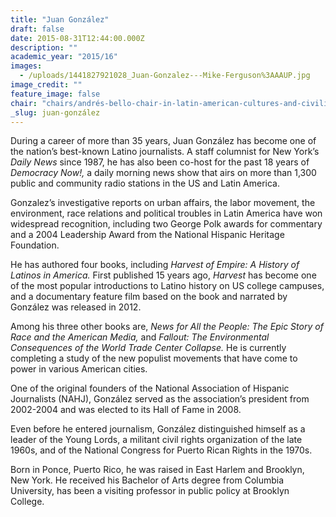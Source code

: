 ```yaml
---
title: "Juan González"
draft: false
date: 2015-08-31T12:44:00.000Z
description: ""
academic_year: "2015/16"
images:
  - /uploads/1441827921028_Juan-Gonzalez---Mike-Ferguson%3AAAUP.jpg
image_credit: ""
feature_image: false
chair: "chairs/andrés-bello-chair-in-latin-american-cultures-and-civilizations.md"
_slug: juan-gonzález
---
```


During a career of more than 35 years, Juan González has become one of the nation’s best-known Latino journalists. A staff columnist for New York’s _Daily News_ since 1987, he has also been co-host for the past 18 years of _Democracy Now!,_ a daily morning news show that airs on more than 1,300 public and community radio stations in the US and Latin America.

Gonzalez’s investigative reports on urban affairs, the labor movement, the environment, race relations and political troubles in Latin America have won widespread recognition, including two George Polk awards for commentary and a 2004 Leadership Award from the National Hispanic Heritage Foundation.

He has authored four books, including _Harvest of Empire: A History of Latinos in America._ First published 15 years ago, _Harvest_ has become one of the most popular introductions to Latino history on US college campuses, and a documentary feature film based on the book and narrated by González was released in 2012.

Among his three other books are, _News for All the People: The Epic Story of Race and the American Media,_ and _Fallout: The Environmental Consequences of the World Trade Center Collapse._ He is currently completing a study of the new populist movements that have come to power in various American cities.

One of the original founders of the National Association of Hispanic Journalists (NAHJ), González served as the association’s president from 2002-2004 and was elected to its Hall of Fame in 2008.

Even before he entered journalism, González distinguished himself as a leader of the Young Lords, a militant civil rights organization of the late 1960s, and of the National Congress for Puerto Rican Rights in the 1970s.

Born in Ponce, Puerto Rico, he was raised in East Harlem and Brooklyn, New York. He received his Bachelor of Arts degree from Columbia University, has been a visiting professor in public policy at Brooklyn College.
